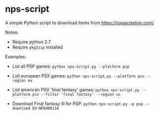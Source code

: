 # nps-script
A simple Python script to download items from https://nopaystation.com/

Notes:
- Require python 2.7
- Require `pkg2zip` installed

Examples:

- List all PSP games:
`python nps-script.py --platform psp`

- List european PSX games:
`python nps-script.py --platform psx --region eu`

- List american PSV 'final fantasy' games:
`python nps-script.py --platform psv --filter 'final fantasy' --region us`

- Download Final fantasy III for PSP:
`python nps-script.py -p psp --download EU-NPEH00134`
